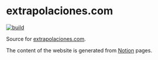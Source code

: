 # extrapolaciones.com

[![build](https://github.com/danielfrg/extrapolaciones.com/workflows/deploy/badge.svg)](https://github.com/danielfrg/extrapolaciones.com/actions/workflows/deploy.yml)

Source for [extrapolaciones.com](extrapolaciones.com).

The content of the website is generated from [Notion](https://www.notion.so/) pages.
